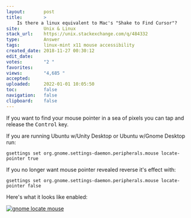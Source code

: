 ```yaml
---
layout:       post
title:        >
    Is there a linux equivalent to Mac's "Shake to Find Cursor"?
site:         Unix & Linux
stack_url:    https://unix.stackexchange.com/q/484332
type:         Answer
tags:         linux-mint x11 mouse accessibility
created_date: 2018-11-27 00:30:12
edit_date:    
votes:        "2 "
favorites:    
views:        "4,685 "
accepted:     
uploaded:     2022-01-01 10:05:50
toc:          false
navigation:   false
clipboard:    false
---
```


If you want to find your mouse pointer in a sea of pixels you can tap and release the <kbd>Control</kbd> key.

If you are running Ubuntu w/Unity Desktop or Ubuntu w/Gnome Desktop run: 

``` 
gsettings set org.gnome.settings-daemon.peripherals.mouse locate-pointer true

```

If you no longer want mouse pointer revealed reverse it's effect with:

``` 
gsettings set org.gnome.settings-daemon.peripherals.mouse locate-pointer false

```

Here's what it looks like enabled:

[![gnome locate mouse][1]][1]


  [1]: https://i.stack.imgur.com/xZLsN.gif
